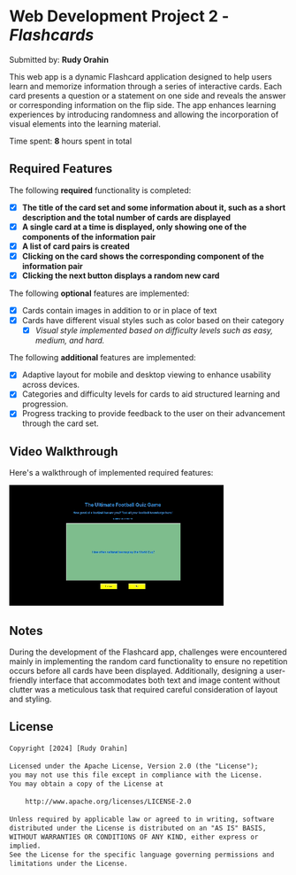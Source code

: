
# Web Development Project 2 - *Flashcards*

Submitted by: **Rudy Orahin**

This web app is a dynamic Flashcard application designed to help users learn and memorize information through a series of interactive cards. Each card presents a question or a statement on one side and reveals the answer or corresponding information on the flip side. The app enhances learning experiences by introducing randomness and allowing the incorporation of visual elements into the learning material.

Time spent: **8** hours spent in total

## Required Features

The following **required** functionality is completed:

- [x] **The title of the card set and some information about it, such as a short description and the total number of cards are displayed**
- [x] **A single card at a time is displayed, only showing one of the components of the information pair**
- [x] **A list of card pairs is created**
- [x] **Clicking on the card shows the corresponding component of the information pair**
- [x] **Clicking the next button displays a random new card**

The following **optional** features are implemented:

- [x] Cards contain images in addition to or in place of text
- [x] Cards have different visual styles such as color based on their category
  - [x] *Visual style implemented based on difficulty levels such as easy, medium, and hard.*

The following **additional** features are implemented:

* [x] Adaptive layout for mobile and desktop viewing to enhance usability across devices.
* [x] Categories and difficulty levels for cards to aid structured learning and progression.
* [x] Progress tracking to provide feedback to the user on their advancement through the card set.

## Video Walkthrough

Here's a walkthrough of implemented required features:

<img src="./src/images/video.gif" title='Video Walkthrough' width='' alt='Video Walkthrough' />



## Notes

During the development of the Flashcard app, challenges were encountered mainly in implementing the random card functionality to ensure no repetition occurs before all cards have been displayed. Additionally, designing a user-friendly interface that accommodates both text and image content without clutter was a meticulous task that required careful consideration of layout and styling.

## License

    Copyright [2024] [Rudy Orahin]

    Licensed under the Apache License, Version 2.0 (the "License");
    you may not use this file except in compliance with the License.
    You may obtain a copy of the License at

        http://www.apache.org/licenses/LICENSE-2.0

    Unless required by applicable law or agreed to in writing, software
    distributed under the License is distributed on an "AS IS" BASIS,
    WITHOUT WARRANTIES OR CONDITIONS OF ANY KIND, either express or implied.
    See the License for the specific language governing permissions and
    limitations under the License.
